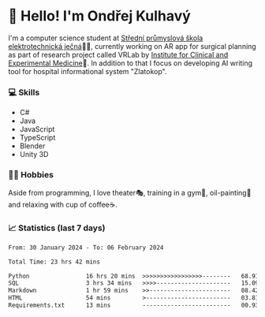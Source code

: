 # 👋 Hello! I'm Ondřej Kulhavý

I'm a computer science student at [Střední průmyslová škola elektrotechnická ječná](https://www.spsejecna.cz/)👨‍🎓, currently working on AR app for surgical planning as part of research project called VRLab by [Institute for Clinical and Experimental Medicine](https://www.ikem.cz/en/)🏥.
In addition to that I focus on developing AI writing tool for hospital informational system "Zlatokop".

### 💻 Skills
- C#
- Java
- JavaScript
- TypeScript
- Blender
- Unity 3D

### 🏋️‍♂️ Hobbies

Aside from programming, I love theater🎭, training in a gym💪, oil-painting🎨 and relaxing with cup of coffee☕.
### 📈 Statistics (last 7 days)
<!--START_SECTION:waka-->

```txt
From: 30 January 2024 - To: 06 February 2024

Total Time: 23 hrs 42 mins

Python                16 hrs 20 mins  >>>>>>>>>>>>>>>>>--------   68.91 %
SQL                   3 hrs 34 mins   >>>>---------------------   15.09 %
Markdown              1 hr 59 mins    >>-----------------------   08.42 %
HTML                  54 mins         >------------------------   03.81 %
Requirements.txt      13 mins         -------------------------   00.93 %
```

<!--END_SECTION:waka-->



